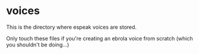 voices
==
This is the directory where espeak voices are stored.

Only touch these files if you're creating an ebrola voice from scratch (which you shouldn't be doing...)